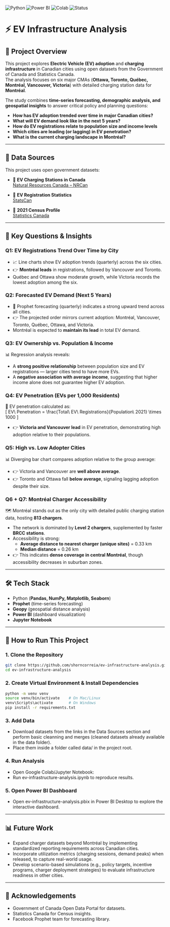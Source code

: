 ![Python](https://img.shields.io/badge/Python-3.10-blue)
![Power BI](https://img.shields.io/badge/PowerBI-Dashboard-yellow)
![Colab](https://img.shields.io/badge/Made%20With-Google%20Colab-orange)
![Status](https://img.shields.io/badge/Status-Completed-brightgreen)
# ⚡ EV Infrastructure Analysis

## 📌 Project Overview
This project explores **Electric Vehicle (EV) adoption** and **charging infrastructure** in Canadian cities using open datasets from the Government of Canada and Statistics Canada.  
The analysis focuses on six major CMAs (**Ottawa, Toronto, Québec, Montréal, Vancouver, Victoria**) with detailed charging station data for **Montréal**.  

The study combines **time-series forecasting, demographic analysis, and geospatial insights** to answer critical policy and planning questions:

- **How has EV adoption trended over time in major Canadian cities?**  
- **What will EV demand look like in the next 5 years?**  
- **How do EV registrations relate to population size and income levels**  
- **Which cities are leading (or lagging) in EV penetration?**  
- **What is the current charging landscape in Montréal?**  

---

## 📂 Data Sources
This project uses open government datasets:

- 🔋 **EV Charging Stations in Canada**  
  [Natural Resources Canada – NRCan](https://open.canada.ca/data/en/dataset/c999d1a9-8333-4871-9226-7d3a53f490a6)  

- 🚗 **EV Registration Statistics**  
  [StatsCan](https://open.canada.ca/data/dataset/a9e40f30-3229-4fb7-8105-83e751c848d4)  

- 👥 **2021 Census Profile**  
  [Statistics Canada](https://www12.statcan.gc.ca/census-recensement/2021/dp-pd/prof/index.cfm?Lang=E)  

---

## 🔑 Key Questions & Insights  

### Q1: EV Registrations Trend Over Time by City
- 📈 Line charts show EV adoption trends (quarterly) across the six cities.  
- 👉 **Montréal leads** in registrations, followed by Vancouver and Toronto.  
- Québec and Ottawa show moderate growth, while Victoria records the lowest adoption among the six.  

### Q2: Forecasted EV Demand (Next 5 Years)
- 🔮 Prophet forecasting (quarterly) indicates a strong upward trend across all cities.  
- 👉 The projected order mirrors current adoption: Montréal, Vancouver, Toronto, Québec, Ottawa, and Victoria.  
- Montréal is expected to **maintain its lead** in total EV demand.  

### Q3: EV Ownership vs. Population & Income
📊 Regression analysis reveals:  
- A **strong positive relationship** between population size and EV registrations — larger cities tend to have more EVs.  
- A **negative association with average income**, suggesting that higher income alone does not guarantee higher EV adoption.  

### Q4: EV Penetration (EVs per 1,000 Residents)
🚦 EV penetration calculated as:  
\[
EV\ Penetration = \frac{Total\ EV\ Registrations}{Population\ 2021} \times 1000
\]  
- 👉 **Victoria and Vancouver lead** in EV penetration, demonstrating high adoption relative to their populations.  

### Q5: High vs. Low Adopter Cities
📊 Diverging bar chart compares adoption relative to the group average:  
- 👉 Victoria and Vancouver are **well above average**.  
- 👉 Toronto and Ottawa fall **below average**, signaling lagging adoption despite their size.  

### Q6 + Q7: Montréal Charger Accessibility
🗺️ Montréal stands out as the only city with detailed public charging station data, hosting **813 chargers**.  
- The network is dominated by **Level 2 chargers**, supplemented by faster **BRCC stations**.  
- Accessibility is strong:  
  - **Average distance to nearest charger (unique sites)** = 0.33 km  
  - **Median distance** = 0.26 km  
- 👉 This indicates **dense coverage in central Montréal**, though accessibility decreases in suburban zones.  

---

## 🛠️ Tech Stack
- Python (**Pandas, NumPy, Matplotlib, Seaborn**)  
- **Prophet** (time-series forecasting)  
- **Geopy** (geospatial distance analysis)  
- **Power BI** (dashboard visualization)  
- **Jupyter Notebook**  

---

## 🚀 How to Run This Project

### 1. Clone the Repository
```bash
git clone https://github.com/shorncorreia/ev-infrastructure-analysis.git
cd ev-infrastructure-analysis
```
### 2. Create Virtual Environment & Install Dependencies
```bash
python -m venv venv
source venv/bin/activate    # On Mac/Linux
venv\Scripts\activate       # On Windows
pip install -r requirements.txt
```
### 3. Add Data
- Download datasets from the links in the Data Sources section and perform basic cleanning and merges (cleaned datasets already available in the data folder).
- Place them inside a folder called data/ in the project root.

### 4. Run Analysis
- Open Google Colab/Jupyter Notebook:
- Run ev-infrastructure-analysis.ipynb to reproduce results.

### 5. Open Power BI Dashboard
- Open ev-infrastructure-analysis.pbix in Power BI Desktop to explore the interactive dashboard.

---

## 📊 Future Work

- Expand charger datasets beyond Montréal by implementing standardized reporting requirements across Canadian cities.
- Incorporate utilization metrics (charging sessions, demand peaks) when released, to capture real-world usage.
- Develop scenario-based simulations (e.g., policy targets, incentive programs, charger deployment strategies) to evaluate infrastructure readiness in other cities.

---

## 🙌 Acknowledgements

- Government of Canada Open Data Portal for datasets.
- Statistics Canada for Census insights.
- Facebook Prophet team for forecasting library.

